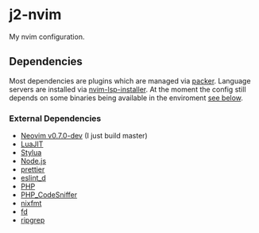# j2-nvim

My nvim configuration.

## Dependencies

Most dependencies are plugins which are managed via [packer](https://github.com/wbthomason/packer.nvim). Language servers are installed via [nvim-lsp-installer](https://github.com/williamboman/nvim-lsp-installer). At the moment the config still depends on some binaries being available in the enviroment [see below](#external-dependencies).

### External Dependencies

- [Neovim v0.7.0-dev](https://github.com/neovim/neovim) (I just build master)
- [LuaJIT](https://luajit.org/)
- [Stylua](https://github.com/johnnymorganz/stylua)
- [Node.js](https://nodejs.org)
- [prettier](https://prettier.io/)
- [eslint_d](https://github.com/mantoni/eslint_d.js/)
- [PHP](https://www.php.net/)
- [PHP_CodeSniffer](https://github.com/squizlabs/PHP_CodeSniffer)
- [nixfmt](https://github.com/serokell/nixfmt)
- [fd](https://github.com/sharkdp/fd)
- [ripgrep](https://github.com/BurntSushi/ripgrep)
